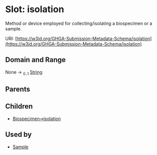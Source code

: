 
# Slot: isolation


Method or device employed for collecting/isolating a biospecimen or a sample.

URI: [https://w3id.org/GHGA-Submission-Metadata-Schema/isolation](https://w3id.org/GHGA-Submission-Metadata-Schema/isolation)


## Domain and Range

None &#8594;  <sub>0..1</sub> [String](types/String.md)

## Parents


## Children

 *  [Biospecimen➞isolation](Biospecimen_isolation.md)

## Used by

 * [Sample](Sample.md)
